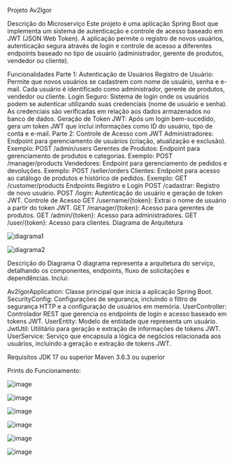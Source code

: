 Projeto Av2Igor

Descrição do Microserviço
Este projeto é uma aplicação Spring Boot que implementa um sistema de autenticação e controle de acesso baseado em JWT (JSON Web Token). A aplicação permite o registro de novos usuários, autenticação segura através de login e controle de acesso a diferentes endpoints baseado no tipo de usuário (administrador, gerente de produtos, vendedor ou cliente).

Funcionalidades
Parte 1: Autenticação de Usuários
Registro de Usuário: Permite que novos usuários se cadastrem com nome de usuário, senha e e-mail. Cada usuário é identificado como administrador, gerente de produtos, vendedor ou cliente.
Login Seguro: Sistema de login onde os usuários podem se autenticar utilizando suas credenciais (nome de usuário e senha). As credenciais são verificadas em relação aos dados armazenados no banco de dados.
Geração de Token JWT: Após um login bem-sucedido, gera um token JWT que inclui informações como ID do usuário, tipo de conta e e-mail.
Parte 2: Controle de Acesso com JWT
Administradores: Endpoint para gerenciamento de usuários (criação, atualização e exclusão). Exemplo: POST /admin/users
Gerentes de Produtos: Endpoint para gerenciamento de produtos e categorias. Exemplo: POST /manager/products
Vendedores: Endpoint para gerenciamento de pedidos e devoluções. Exemplo: POST /seller/orders
Clientes: Endpoint para acesso ao catálogo de produtos e histórico de pedidos. Exemplo: GET /customer/products
Endpoints
Registro e Login
POST /cadastrar: Registro de novo usuário.
POST /login: Autenticação do usuário e geração de token JWT.
Controle de Acesso
GET /username/{token}: Extrai o nome de usuário a partir do token JWT.
GET /manager/{token}: Acesso para gerentes de produtos.
GET /admin/{token}: Acesso para administradores.
GET /user/{token}: Acesso para clientes.
Diagrama de Arquitetura

![diagrama1](https://github.com/Lestiam/Av2_Arquitetura/assets/108492529/28e41da3-9ac0-4442-a1e7-08facf32691e)


![diagrama2](https://github.com/Lestiam/Av2_Arquitetura/assets/108492529/218f7ad5-4089-40b5-9d79-65867a7905b7)


Descrição do Diagrama
O diagrama representa a arquitetura do serviço, detalhando os componentes, endpoints, fluxo de solicitações e dependências. Inclui:

Av2IgorApplication: Classe principal que inicia a aplicação Spring Boot.
SecurityConfig: Configurações de segurança, incluindo o filtro de segurança HTTP e a configuração de usuários em memória.
UserController: Controlador REST que gerencia os endpoints de login e acesso baseado em tokens JWT.
UserEntity: Modelo de entidade que representa um usuário.
JwtUtil: Utilitário para geração e extração de informações de tokens JWT.
UserService: Serviço que encapsula a lógica de negócios relacionada aos usuários, incluindo a geração e extração de tokens JWT.

Requisitos
JDK 17 ou superior
Maven 3.6.3 ou superior

Prints do Funcionamento:

![image](https://github.com/Lestiam/Av2_Arquitetura/assets/108492529/02cd5e63-d6b1-4dfc-98dd-923641e106b3)

![image](https://github.com/Lestiam/Av2_Arquitetura/assets/108492529/346c19bd-ca72-4186-af83-5f9625b417be)

![image](https://github.com/Lestiam/Av2_Arquitetura/assets/108492529/c06ebc53-ec6b-4b59-b876-ac6932de7a4b)

![image](https://github.com/Lestiam/Av2_Arquitetura/assets/108492529/084ac460-696f-4d9f-8dfa-314daa932813)

![image](https://github.com/Lestiam/Av2_Arquitetura/assets/108492529/882b34b0-035d-44dc-83f3-ac8fe4d9bc05)

![image](https://github.com/Lestiam/Av2_Arquitetura/assets/108492529/5f07b4f6-8bf5-4315-9225-4eac2b50f2f8)






